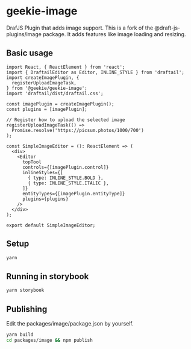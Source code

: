# geekie-image

DrafJS Plugin that adds image support. This is a fork of the
@draft-js-plugins/image package. It adds features like image loading and
resizing.

## Basic usage

```tsx
import React, { ReactElement } from 'react';
import { DraftailEditor as Editor, INLINE_STYLE } from 'draftail';
import createImagePlugin, {
  registerUploadImageTask,
} from '@geekie/geekie-image';
import 'draftail/dist/draftail.css';

const imagePlugin = createImagePlugin();
const plugins = [imagePlugin];

// Register how to upload the selected image
registerUploadImageTask(() =>
  Promise.resolve('https://picsum.photos/1000/700')
);

const SimpleImageEditor = (): ReactElement => (
  <div>
    <Editor
      topTool
      controls={[imagePlugin.control]}
      inlineStyles={[
        { type: INLINE_STYLE.BOLD },
        { type: INLINE_STYLE.ITALIC },
      ]}
      entityTypes={[imagePlugin.entityType]}
      plugins={plugins}
    />
  </div>
);

export default SimpleImageEditor;
```

## Setup

```bash
yarn
```

## Running in storybook

```bash
yarn storybook
```

## Publishing

Edit the packages/image/package.json by yourself.

```bash
yarn build
cd packages/image && npm publish
```
